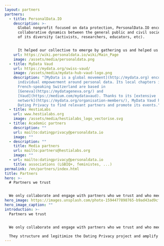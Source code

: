 ```yaml
---
layout: partners
partners:
  - title: PersonalData.IO
    description: >-
      Global nonprofit focused on data protection, PersonalData.IO encourages
      collaborative dynamics between the general public and civil society in all
      of its diversity (activists, researchers, educators, etc).


      It helped our collective to emerge by gathering us and helped us to think together. Its wiki platform provided us with the structure we needed to start working on dating app data (giving us access to store, manage and access structured data).
    url: https://wiki.personaldata.io/wiki/Main_Page
    image: /assets/media/personaldata.png
  - title: MyData Vaud
    url: https://mydata.org/swiss-vaud/
    image: /assets/media/mydata-hub-vaud-logo.png
    description: "[MyData is a global movement](http://mydata.org) encouraging
      individual empowerment around personal data. Its local chapters in
      French-speaking Switzerland are based in
      [Geneva](https://mydatageneva.org/) and
      [Vaud](https://medium.com/mydatavaud). Thanks to its [extensive
      network](https://mydata.org/organisation-members/), MyData Vaud helps
      Dating Privacy to find relevant partners and promote its events."
  - title: HestiaLabs
    url: www.hestialabs.org
    image: /assets/media/hestialabs_logo_vectorise.svg
  - title: Academic partners
    description: ""
    url: mailto:datingprivacy@personaldata.io
    image: ""
  - description: ""
    title: Media partners
    url: mailto:partners@hestialabs.org
    image: ""
  - url: mailto:datingprivacy@personaldata.io
    title: associations (LGBIQ+, feministes, ...)
permalink: /en/partners/index.html
title: Partners
hero: >-
  # Partners we trust


  We only collaborate and engage with partners who we trust and who meet our [ethical chart](https://datingprivacy.hestialabs.org/en/ethics/). They structure and legitimize the Dating Privacy project and amplify its results to establish it in the long term.
hero_image: https://images.unsplash.com/photo-1594477898765-b9ad43ad9cfc?ixid=MnwxMjA3fDB8MHxwaG90by1wYWdlfHx8fGVufDB8fHx8&ixlib=rb-1.2.1&auto=format&fit=crop&w=751&q=80
hero_image_caption: ""
introduction: >-
  Partners we trust


  We only collaborate and engage with partners who we trust and who meet our [ethical chart](https://dating-privacy.hestialabs.org/en/ethics/).

  They structure and legitimize the Dating Privacy project and amplify its results to establish it in the long term.
---
```

